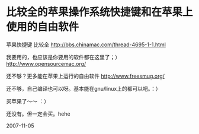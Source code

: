 # 比较全的苹果操作系统快捷键和在苹果上使用的自由软件

苹果快捷键 比较全
http://bbs.chinamac.com/thread-4695-1-1.html

我要用的，也应该是你要用的软件都在这里了；）
http://www.opensourcemac.org/

还不够？更多能在苹果上运行的自由软件
http://www.freesmug.org/

还不够，自己编译也可以呀。基本能在gnu/linux上的都可以吧。：）

买苹果了～～ ：）


还没有。但一定会买。hehe

2007-11-05